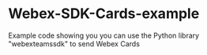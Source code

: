 # Webex-SDK-Cards-example
Example code showing you you can use the Python library "webexteamssdk" to send Webex Cards 
